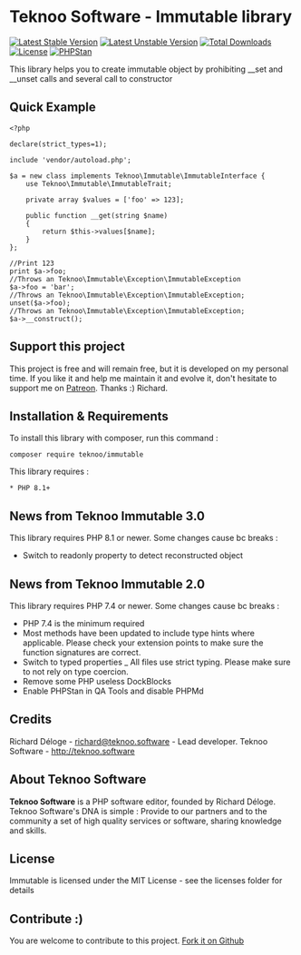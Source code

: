 Teknoo Software - Immutable library
===================================

[![Latest Stable Version](https://poser.pugx.org/teknoo/immutable/v/stable)](https://packagist.org/packages/teknoo/immutable)
[![Latest Unstable Version](https://poser.pugx.org/teknoo/immutable/v/unstable)](https://packagist.org/packages/teknoo/immutable)
[![Total Downloads](https://poser.pugx.org/teknoo/immutable/downloads)](https://packagist.org/packages/teknoo/immutable)
[![License](https://poser.pugx.org/teknoo/immutable/license)](https://packagist.org/packages/teknoo/immutable)
[![PHPStan](https://img.shields.io/badge/PHPStan-enabled-brightgreen.svg?style=flat)](https://github.com/phpstan/phpstan)

This library helps you to create immutable object by prohibiting __set and __unset calls and several call to constructor

Quick Example
-------------
    <?php
    
    declare(strict_types=1);
    
    include 'vendor/autoload.php';
    
    $a = new class implements Teknoo\Immutable\ImmutableInterface {
        use Teknoo\Immutable\ImmutableTrait;
    
        private array $values = ['foo' => 123];
    
        public function __get(string $name)
        {
            return $this->values[$name];
        }
    };
    
    //Print 123
    print $a->foo;
    //Throws an Teknoo\Immutable\Exception\ImmutableException
    $a->foo = 'bar';
    //Throws an Teknoo\Immutable\Exception\ImmutableException;
    unset($a->foo);
    //Throws an Teknoo\Immutable\Exception\ImmutableException;
    $a->__construct(); 

Support this project
---------------------

This project is free and will remain free, but it is developed on my personal time. 
If you like it and help me maintain it and evolve it, don't hesitate to support me on [Patreon](https://patreon.com/teknoo_software).
Thanks :) Richard. 

Installation & Requirements
---------------------------
To install this library with composer, run this command :

    composer require teknoo/immutable

This library requires :

    * PHP 8.1+

News from Teknoo Immutable 3.0
------------------------------

This library requires PHP 8.1 or newer. Some changes cause bc breaks :

- Switch to readonly property to detect reconstructed object

News from Teknoo Immutable 2.0
------------------------------

This library requires PHP 7.4 or newer. Some changes cause bc breaks :

- PHP 7.4 is the minimum required
- Most methods have been updated to include type hints where applicable. Please check your extension points to make sure the function signatures are correct.
- Switch to typed properties
_ All files use strict typing. Please make sure to not rely on type coercion.
- Remove some PHP useless DockBlocks
- Enable PHPStan in QA Tools and disable PHPMd


Credits
-------
Richard Déloge - <richard@teknoo.software> - Lead developer.
Teknoo Software - <http://teknoo.software>

About Teknoo Software
---------------------
**Teknoo Software** is a PHP software editor, founded by Richard Déloge. 
Teknoo Software's DNA is simple : Provide to our partners and to the community a set of high quality services or software,
 sharing knowledge and skills.

License
-------
Immutable is licensed under the MIT License - see the licenses folder for details

Contribute :)
-------------

You are welcome to contribute to this project. [Fork it on Github](CONTRIBUTING.md)
